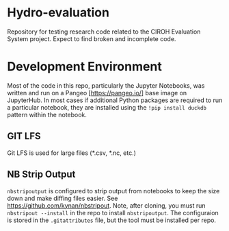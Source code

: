 # Hydro-evaluation
Repository for testing research code related to the CIROH Evaluation System project.  Expect to find broken and incomplete code.

# Development Environment
Most of the code in this repo, particularly the Jupyter Notebooks, was written and run on a Pangeo [https://pangeo.io/] base image on JupyterHub. In most cases if additional Python packages are required to run a particular notebook, they are installed using the `!pip install duckdb` pattern within the notebook.

## GIT LFS
Git LFS is used for large files (*.csv, *.nc, etc.)

## NB Strip Output
`nbstripoutput` is configured to strip output from notebooks to keep the size down and make diffing files easier.  See https://github.com/kynan/nbstripout.
Note, after cloning, you must run `nbstripout --install` in the repo to install `nbstripoutput`.
The configuraion is stored in the `.gitattributes` file, but the tool must be installed per repo.
